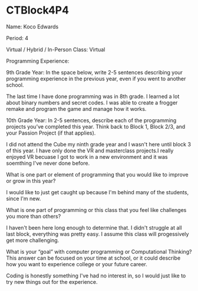 # CTBlock4P4
Name: Koco Edwards


Period: 4


Virtual / Hybrid / In-Person Class: Virtual




Programming Experience:


9th Grade Year: In the space below, write 2-5 sentences describing your programming experience in the previous year, even if you went to another school.


The last time I have done programming was in 8th grade. I learned a lot about binary numbers and secret codes. I was able to create a frogger remake and program the game and manage how it works.




10th Grade Year: In 2-5 sentences, describe each of the programming projects you’ve completed this year.  Think back to Block 1, Block 2/3, and your Passion Project (if that applies).


I did not attend the Cube my ninth grade year and I wasn't here until block 3 of this year. I have only done the VR and masterclass projects.I really enjoyed VR becuase I got to work in a new environment and it was soemthing I've never done before.  




What is one part or element of programming that you would like to improve or grow in this year?


I would like to just get caught up because I'm behind many of the students, since I'm new. 


What is one part of programming or this class that you feel like challenges you more than others?


I haven't been here long enough to determine that. I didn't struggle at all last block, everything was pretty easy. I assume this class will progessively get more challenging. 


What is your “goal” with computer programming or Computational Thinking?  This answer can be focused on your time at school, or it could describe how you want to experience college or your future career.


Coding is honestly something I've had no interest in, so I would just like to try new things out for the experience.
